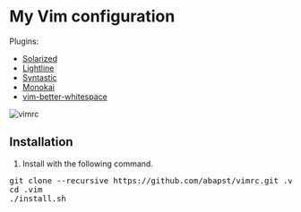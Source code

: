 # My Vim configuration

Plugins:
  - [Solarized](https://github.com/altercation/vim-colors-solarized)
  - [Lightline](https://github.com/itchyny/lightline.vim)
  - [Syntastic](https://github.com/vim-syntastic/syntastic)
  - [Monokai](https://github.com/sickill/vim-monokai)
  - [vim-better-whitespace](https://github.com/ntpeters/vim-better-whitespace)

![vimrc](https://user-images.githubusercontent.com/12631256/50627432-46878980-0ee8-11e9-984a-7e1dd8972c2f.png)

## Installation

1. Install with the following command.

<pre>
git clone --recursive https://github.com/abapst/vimrc.git .vim
cd .vim
./install.sh
</pre>
